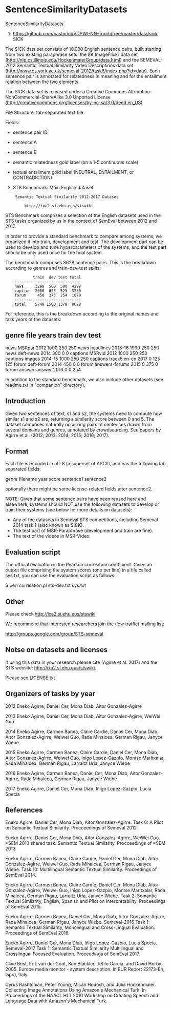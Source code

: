 # SentenceSimilarityDatasets
SentenceSimilarityDatasets

1. https://github.com/castorini/VDPWI-NN-Torch/tree/master/data/sick
SICK

The SICK data set consists of 10,000 English sentence pairs, built starting from two existing 
paraphrase sets: the 8K ImageFlickr data set (http://nlp.cs.illinois.edu/HockenmaierGroup/data.html) 
and the SEMEVAL-2012 Semantic Textual Similarity Video Descriptions data set 
(http://www.cs.york.ac.uk/semeval-2012/task6/index.php?id=data). Each sentence pair is annotated 
for relatedness in meaning and for the entailment relation between the two elements.


The SICK data set is released under a Creative Commons Attribution-NonCommercial-ShareAlike 3.0 
Unported License (http://creativecommons.org/licenses/by-nc-sa/3.0/deed.en_US)

File Structure: tab-separated text file


Fields:

- sentence pair ID

- sentence A

- sentence B

- semantic relatedness gold label (on a 1-5 continuous scale)

- textual entailment gold label (NEUTRAL, ENTAILMENT, or CONTRADICTION)


2. STS Benchmark: Main English dataset
			    
	    Semantic Textual Similarity 2012-2017 Dataset

		    http://ixa2.si.ehu.eus/stswiki
				   

STS Benchmark comprises a selection of the English datasets used in
the STS tasks organized by us in the context of SemEval between 2012
and 2017.

In order to provide a standard benchmark to compare among systems, we
organized it into train, development and test. The development part
can be used to develop and tune hyperparameters of the systems, and
the test part should be only used once for the final system.

The benchmark comprises 8628 sentence pairs. This is the breakdown
according to genres and train-dev-test splits:

                train  dev test total 
        -----------------------------
        news     3299  500  500  4299
        caption  2000  625  525  3250
        forum     450  375  254  1079
        -----------------------------
        total    5749 1500 1379  8628

For reference, this is the breakdown according to the original names
and task years of the datasets:

  genre     file           years   train  dev test
  ------------------------------------------------
  news      MSRpar         2012     1000  250  250
  news      headlines      2013-16  1999  250  250 
  news      deft-news      2014      300    0    0
  captions  MSRvid         2012     1000  250  250
  captions  images         2014-15  1000  250  250
  captions  track5.en-en   2017        0  125  125
  forum     deft-forum     2014      450    0    0
  forum     answers-forums 2015        0  375    0
  forum     answer-answer  2016        0    0  254
  
In addition to the standard benchmark, we also include other datasets
(see readme.txt in "companion" directory).


Introduction
------------

Given two sentences of text, s1 and s2, the systems need to compute
how similar s1 and s2 are, returning a similarity score between 0 and
5. The dataset comprises naturally occurring pairs of sentences drawn
from several domains and genres, annotated by crowdsourcing. See
papers by Agirre et al. (2012; 2013; 2014; 2015; 2016; 2017).

Format
------

Each file is encoded in utf-8 (a superset of ASCII), and has the
following tab separated fields:

  genre filename year score sentence1 sentence2

optionally there might be some license-related fields after sentence2.

NOTE: Given that some sentence pairs have been reused here and
elsewhere, systems should NOT use the following datasets to develop or
train their systems (see below for more details on datasets):

- Any of the datasets in Semeval STS competitions, including Semeval
  2014 task 1 (also known as SICK).
- The test part of MSR-Paraphrase (development and train are fine).
- The text of the videos in MSR-Video.


Evaluation script
-----------------

The official evaluation is the Pearson correlation coefficient. Given
an output file comprising the system scores (one per line) in a file
called sys.txt, you can use the evaluation script as follows:

$ perl correlation.pl sts-dev.txt sys.txt


Other
-----

Please check http://ixa2.si.ehu.eus/stswiki

We recommend that interested researchers join the (low traffic)
mailing list:

 http://groups.google.com/group/STS-semeval

Notse on datasets and licenses
------------------------------

If using this data in your research please cite (Agirre et al. 2017)
and the STS website: http://ixa2.si.ehu.eus/stswiki.

Please see LICENSE.txt
  

Organizers of tasks by year
---------------------------

2012 Eneko Agirre, Daniel Cer, Mona Diab, Aitor Gonzalez-Agirre

2013 Eneko Agirre, Daniel Cer, Mona Diab, Aitor Gonzalez-Agirre,
     WeiWei Guo

2014 Eneko Agirre, Carmen Banea, Claire Cardie, Daniel Cer, Mona Diab,
     Aitor Gonzalez-Agirre, Weiwei Guo, Rada Mihalcea, German Rigau,
     Janyce Wiebe

2015 Eneko Agirre, Carmen Banea, Claire Cardie, Daniel Cer, Mona Diab,
     Aitor Gonzalez-Agirre, Weiwei Guo, Inigo Lopez-Gazpio, Montse
     Maritxalar, Rada Mihalcea, German Rigau, Larraitz Uria, Janyce
     Wiebe

2016 Eneko Agirre, Carmen Banea, Daniel Cer, Mona Diab, Aitor
     Gonzalez-Agirre, Rada Mihalcea, German Rigau, Janyce
     Wiebe

2017 Eneko Agirre, Daniel Cer, Mona Diab, Iñigo Lopez-Gazpio, Lucia
     Specia


References
----------

Eneko Agirre, Daniel Cer, Mona Diab, Aitor Gonzalez-Agirre. Task 6: A
   Pilot on Semantic Textual Similarity. Procceedings of Semeval 2012

Eneko Agirre, Daniel Cer, Mona Diab, Aitor Gonzalez-Agirre, WeiWei
   Guo. *SEM 2013 shared task: Semantic Textual
   Similarity. Procceedings of *SEM 2013

Eneko Agirre, Carmen Banea, Claire Cardie, Daniel Cer, Mona Diab,
   Aitor Gonzalez-Agirre, Weiwei Guo, Rada Mihalcea, German Rigau,
   Janyce Wiebe. Task 10: Multilingual Semantic Textual
   Similarity. Proceedings of SemEval 2014.

Eneko Agirre, Carmen Banea, Claire Cardie, Daniel Cer, Mona Diab,
    Aitor Gonzalez-Agirre, Weiwei Guo, Inigo Lopez-Gazpio, Montse
    Maritxalar, Rada Mihalcea, German Rigau, Larraitz Uria, Janyce
    Wiebe. Task 2: Semantic Textual Similarity, English, Spanish and
    Pilot on Interpretability. Proceedings of SemEval 2015.

Eneko Agirre, Carmen Banea, Daniel Cer, Mona Diab, Aitor
    Gonzalez-Agirre, Rada Mihalcea, German Rigau, Janyce
    Wiebe. Semeval-2016 Task 1: Semantic Textual Similarity,
    Monolingual and Cross-Lingual Evaluation. Proceedings of SemEval
    2016.

Eneko Agirre, Daniel Cer, Mona Diab, Iñigo Lopez-Gazpio, Lucia
    Specia. Semeval-2017 Task 1: Semantic Textual Similarity
    Multilingual and Crosslingual Focused Evaluation. Proceedings of
    SemEval 2017.

Clive Best, Erik van der Goot, Ken Blackler, Tefilo Garcia, and David
    Horby. 2005. Europe media monitor - system description. In EUR
    Report 22173-En, Ispra, Italy.

Cyrus Rashtchian, Peter Young, Micah Hodosh, and Julia Hockenmaier.
    Collecting Image Annotations Using Amazon's Mechanical Turk.  In
    Proceedings of the NAACL HLT 2010 Workshop on Creating Speech and
    Language Data with Amazon's Mechanical Turk.




